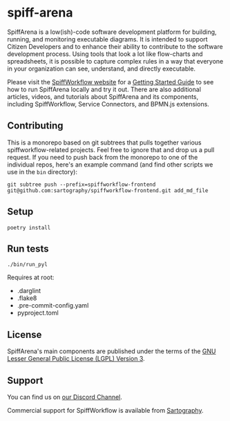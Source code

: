 # spiff-arena

SpiffArena is a low(ish)-code software development platform for building, running, and monitoring executable diagrams.
It is intended to support Citizen Developers and to enhance their ability to contribute to the software development process.
Using tools that look a lot like flow-charts and spreadsheets, it is possible to capture complex rules in a way that everyone in your organization can see, understand, and directly executable.

Please visit the [SpiffWorkflow website](https://www.spiffworkflow.org) for a [Getting Started Guide](https://www.spiffworkflow.org/posts/articles/get_started/) to see how to run SpiffArena locally and try it out.
There are also additional articles, videos, and tutorials about SpiffArena and its components, including SpiffWorkflow, Service Connectors, and BPMN.js extensions.

## Contributing

This is a monorepo based on git subtrees that pulls together various spiffworkflow-related projects.
Feel free to ignore that and drop us a pull request.
If you need to push back from the monorepo to one of the individual repos, here's an example command (and find other scripts we use in the `bin` directory):

    git subtree push --prefix=spiffworkflow-frontend git@github.com:sartography/spiffworkflow-frontend.git add_md_file

Setup
-----

    poetry install

Run tests
---------

    ./bin/run_pyl

Requires at root:
- .darglint
- .flake8
- .pre-commit-config.yaml
- pyproject.toml


License
-------
SpiffArena's main components are published under the terms of the
[GNU Lesser General Public License (LGPL) Version 3](https://www.gnu.org/licenses/lgpl-3.0.txt).

Support
-------
You can find us on [our Discord Channel](https://discord.gg/BYHcc7PpUC).

Commercial support for SpiffWorkflow is available from [Sartography](https://sartography.com).
